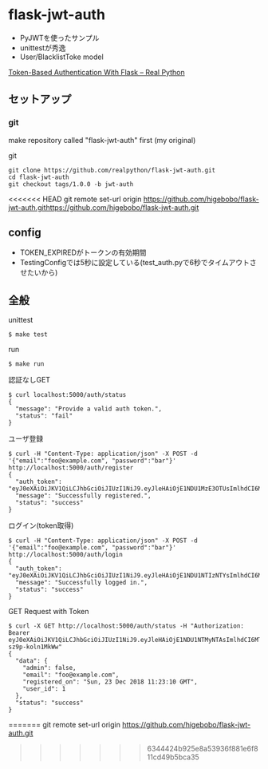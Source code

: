 # flask-jwt-auth

* PyJWTを使ったサンプル
* unittestが秀逸
* User/BlacklistToke model

[Token\-Based Authentication With Flask – Real Python](https://realpython.com/token-based-authentication-with-flask/)

## セットアップ

### git

make repository called "flask-jwt-auth" first (my original)

git

    git clone https://github.com/realpython/flask-jwt-auth.git
    cd flask-jwt-auth
    git checkout tags/1.0.0 -b jwt-auth
<<<<<<< HEAD
    git remote set-url origin https://github.com/higebobo/flask-jwt-auth.githttps://github.com/higebobo/flask-jwt-auth.git

## config

* TOKEN_EXPIREDがトークンの有効期間
* TestingConfigでは5秒に設定している(test_auth.pyで6秒でタイムアウトさせたいから)

## 全般

unittest

    $ make test
    
run

    $ make run

認証なしGET

    $ curl localhost:5000/auth/status
    {
      "message": "Provide a valid auth token.", 
      "status": "fail"
    }

ユーザ登録

    $ curl -H "Content-Type: application/json" -X POST -d '{"email":"foo@example.com", "password":"bar"}' http://localhost:5000/auth/register
    {
      "auth_token": "eyJ0eXAiOiJKV1QiLCJhbGciOiJIUzI1NiJ9.eyJleHAiOjE1NDU1MzE3OTUsImlhdCI6MTU0NTUzMTc5MCwic3ViIjoxfQ.exUCNjK_CZrTMh7DE8QZ3on_ezMXRLX6GZIF1FdBBAg", 
      "message": "Successfully registered.", 
      "status": "success"
    }

ログイン(token取得)

    $ curl -H "Content-Type: application/json" -X POST -d '{"email":"foo@example.com", "password":"bar"}' http://localhost:5000/auth/login
    {
      "auth_token": "eyJ0eXAiOiJKV1QiLCJhbGciOiJIUzI1NiJ9.eyJleHAiOjE1NDU1NTIzNTYsImlhdCI6MTU0NTU1MjM1MSwic3ViIjoxfQ.7WVqNOEPTmLVRKVupu42VZPLShWO2uIYtP_d_QtaQHY", 
      "message": "Successfully logged in.", 
      "status": "success"
    }

GET Request with Token

    $ curl -X GET http://localhost:5000/auth/status -H "Authorization: Bearer eyJ0eXAiOiJKV1QiLCJhbGciOiJIUzI1NiJ9.eyJleHAiOjE1NDU1NTMyNTAsImlhdCI6MTU0NTU1Mjg5MCwic3ViIjoxfQ.Q3eI1C0O8ae1HtVq16oL8fa500jT-sz9p-koln1MkWw"
    {
      "data": {
        "admin": false, 
        "email": "foo@example.com", 
        "registered_on": "Sun, 23 Dec 2018 11:23:10 GMT", 
        "user_id": 1
      }, 
      "status": "success"
    }
    

=======
    git remote set-url origin https://github.com/higebobo/flask-jwt-auth.git
>>>>>>> 6344424b925e8a53936f881e6f811cd49b5bca35
